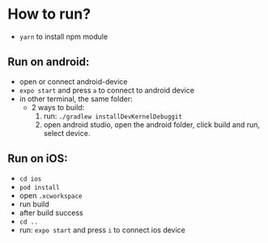 # How to run?
- `yarn` to install npm module

## Run on android:
- open or connect android-device
- `expo start` and press `a` to connect to android device
- in other terminal, the same folder:
  - 2 ways to build:
	1. run: `./gradlew installDevKernelDebuggit`
	2. open android studio, open the android folder, click build and run, select device.

## Run on iOS:
- `cd ios`
- `pod install`
- open `.xcworkspace`
- run build
- after build success
- `cd ..`
- run: `expo start` and press `i` to connect ios device
